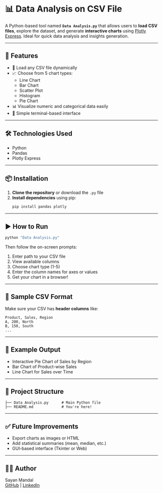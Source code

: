
# 📊 Data Analysis on CSV File

A Python-based tool named **`Data Analysis.py`** that allows users to **load CSV files**, explore the dataset, and generate **interactive charts** using [Plotly Express](https://plotly.com/python/plotly-express/). Ideal for quick data analysis and insights generation.

---

## 🚀 Features

- 📂 Load any CSV file dynamically
- 📈 Choose from 5 chart types:
  - Line Chart
  - Bar Chart
  - Scatter Plot
  - Histogram
  - Pie Chart
- 📊 Visualize numeric and categorical data easily
- 🧠 Simple terminal-based interface

---

## 🛠️ Technologies Used

- Python
- Pandas
- Plotly Express

---

## 📦 Installation

1. **Clone the repository** or download the `.py` file
2. **Install dependencies** using pip:
   ```bash
   pip install pandas plotly
   ```

---

## ▶️ How to Run

```bash
python "Data Analysis.py"
```

Then follow the on-screen prompts:

1. Enter path to your CSV file
2. View available columns
3. Choose chart type (1-5)
4. Enter the column names for axes or values
5. Get your chart in a browser!

---

## 📝 Sample CSV Format

Make sure your CSV has **header columns** like:

```
Product, Sales, Region
A, 200, North
B, 150, South
...
```

---

## 📌 Example Output

- Interactive Pie Chart of Sales by Region
- Bar Chart of Product-wise Sales
- Line Chart for Sales over Time

---

## 📂 Project Structure

```
├── Data Analysis.py      # Main Python file
├── README.md             # You're here!
```

---

## ✅ Future Improvements

- Export charts as images or HTML
- Add statistical summaries (mean, median, etc.)
- GUI-based interface (Tkinter or Web)

---

## 👨‍💻 Author

Sayan Mandal  
[GitHub](https://github.com/) | [LinkedIn](https://linkedin.com/)
